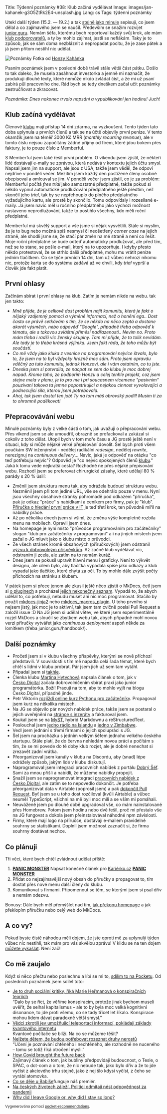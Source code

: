 Title: Týdenní poznámky #38: Klub začíná vydělávat
Image: images/jan-kahanek-g3O5ZtRk2E4-unsplash.jpg
Lang: cs
Tags: týdenní poznámky


Utekl další týden (15.2. — 19.2.) a tak [stejně jako minule]({filename}2021-02-12_tydenni-poznamky-37-prvni-klubovy-sraz.md) sepisuji, co jsem dělal a co zajímavého jsem se naučil. Především se snažím rozvíjet [junior.guru](https://junior.guru/). Nemám šéfa, kterému bych reportoval každý svůj krok, ale mám [klub podporovatelů](https://junior.guru/club/), a ty by mohlo zajímat, jestli se neflákám. Taky je to způsob, jak se sám doma nezbláznit a nepropadat pocitu, že je zase pátek a já jsem přitom nestihl nic udělat.

![Poznámky]({static}/images/jan-kahanek-g3O5ZtRk2E4-unsplash.jpg)
Fotka od [Honzy Kahánka](https://unsplash.com/@honza_kahanek)

Psaním poznámek jsem v poslední době trávil stále větší část pátku. Došlo to tak daleko, že musela zasáhnout investorka a jemně mi naznačit, že produkuji dlouhé texty, které nemůže nikdo zvládat číst, a že mi už psaní zabírá půl pracovního dne. Rád bych se tedy dneškem začal učit poznámky zestručňovat a zkracovat.

_Poznámka: Dnes nakonec trvalo napsání a vypublikování jen hodinu! Juch!_


## Klub začíná vydělávat

Členové [klubu](https://junior.guru/club/) mají přístup 14 dní zdarma, na vyzkoušení. Tento týden tato doba uplynula u prvních členů a tak se na účtě objevily první peníze. V tento okamžik jsem na téměř 3000 Kč MRR (_monthly recurring revenue_), ale v tomto číslu nejsou započítány žádné příjmy od firem, které jdou bokem přes faktury, je to pouze číslo z Memberful.

S Memberful jsem také řešil první problém. O víkendu jsem zjistil, že někteří lidé dostávají e-maily se zprávou, která nedává v kontextu jejich účtu smysl. Napsal jsem jim na support, ale jsou z USA, takže jsem věděl, že odpoví nejdříve v pondělí večer. Mezitím jsem každý den postižené členy osobně obepisoval a omlouval se jim. V pondělí večer jsem zjistil, co je za problém: Memberful počítá _free trial_ jako samostatné předplatné, takže pokud si někdo vypnul automatické prodlužování předplatného ještě předtím, než skončil jeho _trial_, tak by se nepřehouplo do plného předplatného vyžadujícího kartu, ale prostě by skončilo. Tomu odpovídaly i rozesílané e-maily. Já jsem navíc měl u ročního předplatného jako výchozí možnost nastaveno neprodlužování, takže to postihlo všechny, kdo měli roční předplatné.

Memberful má skvělý support a vše jsme si nějak vysvětlili. Stále si myslím, že je to bug nebo možná spíš nesmysl či neošetřený _corner case_ na jejich straně, ale shodli jsme se, že stačí pár změn na mé straně a není co řešit. Moje roční předplatné se bude odteď automaticky prodlužovat, ale před tím, než se to stane, se pošle e-mail, který na to upozorňuje. I kdyby přesto někdo protestoval, že se strhlo další předplatné, mohu mu vrátit peníze jedním tlačítkem. Co se týče prvních 14 dní, tam už vůbec nehrozí nikomu nic, protože karta se do systému zadává až ve chvíli, kdy _trial_ vyprší a člověk jde fakt platit.


## První ohlasy

Začínám sbírat i první ohlasy na klub. Zatím je nemám nikde na webu. tak jen takto:

- _Mně přijde, že je celkově dost problém najít komunitu, která je fakt o nějaký vzájemný pomoci a výměně informací, než o honění ega.. Dost často se právě setkávám s tím, že se někdo na něco zeptá a dostane akorát výsměch, nebo odpověď "Google", případně třeba odpověď k tématu, ale s takovou zvláštní příměsí nadřazenosti.. Nevím no. Proto mám třeba i radši víc ženský skupiny. Tam mi přijde, že to tolik nevídám. Ale tady je to třeba krásná výjimka. Jsem fakt ráda, že toho můžu být součástí._
- _Co mě vždy jako kluka z vesnice na programování nejvíce štvalo, bylo to, že jsem na to byl vždycky hrozně moc sám. Proto jsem opravdu vděčný za tuto komunitu, jednak Honzovi, ale i vám ostatním, co tu jste._
- _Dneska jsem si potvrdila, ze nacpat se sem do klubu je moc dobrej napad. Krome toho, ze podporim Honzu a celej tenhle projekt, coz jsem stejne mela v planu, je to pro me i pri soucasnem vicemene "pasivnim" pouzivani takova ta jemne popostrkujici a nejakou cinnost vyvolavajici a podnecujici sila, kterou jsem potrebovala._
- _Ahoj, tak jsem dostal ten job! Ty na tom máš obrovský podíl! Musím ti za to ohromně poděkovat!_


## Přepracovávání webu

Minulé poznámky byly z velké části o tom, jak uvažuji o přepracování webu. Přes víkend jsem se ale umoudřil, obrazně se profackoval a zakázal si cokoliv z toho dělat. Utopil bych v tom moře času a JG prostě ještě není v situaci, kdy si může nějaké velké přepisování dovolit. Šel bych proti všem poučkám SW inženýrství - nedělej radikálni _redesign_, nedělej _rewrite_, nerezignuj na _continuous delivery_… Navíc, jaká je odpověď na otázku "co teď potřebuju nejvíc"? Odpověď je "co nejvíc spokojených členů [klubu](https://junior.guru/club/)." Jaká k tomu vede nejkratší cesta? Rozhodně ne přes nějaké přepisování webu. Rozhodl jsem se preferovat chirurgické zásahy, které udělají 80 % parády s 20 % úsilí:

- Změnil jsem strukturu menu tak, aby odrážela budoucí strukturu webu. Nezměnil jsem při tom jediné URL, vše se odehrálo pouze v menu. Nyní jsou všechny obsahové stránky pohromadě pod odkazem "příručka", pak je odkaz "práce" s nabídkami a ceníkem pro firmy, pak je "klub". [Příručka o hledání první práce v IT](https://junior.guru/candidate-handbook/) je teď třetí krok, ten původně mířil na nabídky práce.
- Až po několika dnech jsem si všiml, že změna výše kompletně rozbila menu na mobilech. Opravil jsem dnes.
- Na homepage je nyní místo "průvodce programováním pro začátečníky" slogan "klub pro začátečníky v programování" a i na jiných místech jsem začal o JG mluvit jako o klubu místo o průvodci.
- Ze všech stránek kromě obsahových (příručkových) jsem odstranil [výzvu k dobrovolným příspěvkům](https://junior.guru/donate/). Až začně klub vydělávat víc, odstraním ji zcela, ale zatím na to nemám kuráž.
- Dnes jsem se pokusil upravit hlavní menu i graficky. Není to výkvět designu, ale cílem bylo, aby tlačítka vypadala spíše jako odkazy a klub vypadal jako tlačítko, které chytá za oči. To by mohlo dále zvýšit počty příchozích na stránku s klubem.

V pátek jsem si přece jenom ale zkusil ještě něco zjistit o MkDocs, četl jsem si [o pluginech](https://www.mkdocs.org/user-guide/plugins/) a procházel [jejich nekonečný seznam](https://github.com/mkdocs/mkdocs/wiki/MkDocs-Plugins). Vypadá to, že abych udělal to, co potřebuji, nebudu muset ani nic moc programovat. Stačilo by použít [mkdocs-jinja2](https://github.com/andyoakley/mkdocs-jinja2) nebo [mkdocs_macros_plugin](https://github.com/fralau/mkdocs_macros_plugin). U toho prvního si nejsem jistý, jak moc je to aktivní, tak jsem tam cvičně poslal Pull Request a založil issue :D Na JG jsem si udělal větev, ve které jsem experimentálně rozjel MkDocs a sloučil se zbytkem webu tak, abych případně mohl novou verzi příručky vytvářet jako _continuous deployment_ aspoň někde za lomítkem (třeba junior.guru/handbook/).


## Další poznámky

- Pročetl jsem si v klubu všechny příspěvky, kterými se nově příchozí představili. V souvislosti s tím mě napadla celá řada témat, které bych chtěl s lidmi v klubu probrat. Pár jsem jich už sem tam vytáhl.
- Připadal jsem si [takhle](https://twitter.com/dzello/status/1361422560617922560).
- Členka klubu [Martina Hytychová](https://martinahytychova.github.io/) napsala článek o tom, jak v [Česko.Digital](https://cesko.digital/) začala dobrovolničením sbírat praxi jako junior programátorka. Boží! Pracuji na tom, aby to mohlo vyjít na blogu Česko.Digital, případně jinde.
- Petr Viktorin [rozjíždí online kurz Pythonu pro začátečníky](https://www.youtube.com/watch?v=so10Ud-YlKE). Propagoval jsem kurz na několika místech.
- Na JG se objevilo pár nových nabídek práce, takže jsem se postaral o jejich uveřejnění na [stránce s inzeráty](https://junior.guru/jobs/) a fakturoval jsem.
- Koukal jsem se na [MyST](https://twitter.com/simonw/status/1272744281531285504?s=21), hybrid Markdownu a reStructuredText.
- Poslouchal jsem [jedno rádio na Islandu](http://radio.garden/visit/selfoss/Do0QYeu3) a [jedno v Zimbabwe](http://radio.garden/listen/nehanda-radio/4tvUaI27).
- Vedl jsem jednání s třemi firmami o jejich spolupráci s JG.
- Šel jsem na procházku s jedním velkým šéfem jednoho velkého českého startupu. Stále platí, že do června nehledám novou práci a počítám s tím, že se mi povede do té doby klub rozjet, ale je dobré nenechat si zrezavět zadní vrátka.
- Přeorganizoval jsem kanály v klubu na Discordu, aby (snad) lépe odrážely způsob, jakým lidé v klubu diskutují.
- Naprogramoval jsem integraci pracovních nabídek z portálu [Dobrý Šéf](https://dobrysef.cz/). Sami za mnou přišli a nabídli, že můžeme nabídky propojit.
- Snažil jsem se naprogramovat integraci [pracovních nabídek z Česko.Digital](https://wiki.cesko.digital/pages/viewpage.action?pageId=1573299#Kohote%C4%8Fhled%C3%A1me-%F0%9F%91%A9%F0%9F%8F%BB%E2%80%8D%F0%9F%92%BBV%C3%BDvoj), ale zatím se to nepovedlo dokončit. Je potřeba přeorganizovat data v Airtable (poprosil jsem) a pak [dokončit Pull Request](https://github.com/cesko-digital/cd-tools/pull/3). Byť jsem se u toho dost rozčiloval (kvůli Airtable) a vůbec neuměl TypeScript, všichni na mě byli moc milí a se vším mi pomáhali.
- Neuváženě jsem po dlouhé době upgradoval vše, co mám nainstalované přes Homebrew. Potom jsem hodinu nebo dvě řešil, proč mi přestalo vše na JG fungovat a dokola jsem přeinstalovával náhodné npm závislosti.
- Firmy, které mají logo na příručce, dostávají e-mailem pravidelné souhrny se statistikami. Doplnil jsem možnost zaznačit si, že firma souhrny dostávat nechce.


## Co plánuji

Tři věci, které bych chtěl zvládnout udělat příště:

1. **[PANIC MONSTER](https://waitbutwhy.com/2013/10/why-procrastinators-procrastinate.html)** Napsat konečně článek pro [Kariérko.cz](https://karierko.cz/) **[PANIC MONSTER](https://waitbutwhy.com/2013/10/why-procrastinators-procrastinate.html)**
2. Přidat co nejzajímavější nový obsah do příručky a propagovat to, tím dostat přes nové menu další členy do klubu.
3. Komunikovat s firmami. Připomenout se těm, se kterými jsem si psal dřív a nemám odezvu.

Bonusy: Dále bych měl přemýšlet nad tím, [jak překopu homepage](https://twitter.com/honzajavorek/status/1362712162062524418) a jak překlopím příručku nebo celý web do MkDocs.


## A co vy?

Pokud byste čistě náhodou měli dojem, že jste oproti mě za uplynulý týden vůbec nic nestihli, tak mám pro vás skvělou zprávu! V klidu se na ten dojem [můžete vykašlat]({filename}2020-06-04_neni-to-zavod.md). Není zač!


## Co mě zaujalo

Když si něco přečtu nebo poslechnu a líbí se mi to, [sdílím to na Pocketu](https://getpocket.com/@honzajavorek). Od posledních poznámek jsem sdílel toto:

- [Je to druh sociální kritiky, říká Marie Heřmanová o konspiračních teoriích](https://www.novinky.cz/kultura/salon/clanek/je-to-druh-socialni-kritiky-rika-marie-hermanova-o-konspiracnich-teoriich-40350134)<br>“Dalo by se říct, že věříme konspiracím, protože jinak bychom museli uvěřit, že selhal kapitalismus – ale to by byla moc velká kognitivní disonance, to jde proti všemu, co se tady třicet let říkalo. Konspirace mohou lidem dávat paradoxně větší smysl.”
- [Vědci zkrotili jev umožňující teleportaci informací, pokládají základy kvantového internetu](https://zahranicni.ihned.cz/c7-66875080-r6hff-a9f9324f5d88fd6)<br>Kvantové počítače se blíží. Na co se můžeme těšit?
- [Nelžete dětem, že budou potřebovat rozeznat druhy nerostů](https://nicoleb.cz/2021/02/nelzete-detem-ze-budou-potrebovat-rozeznat-druhy-nerostu/)<br>“Učení je poznávání chtěného i nechtěného, ale rozhodně ne nuceného – tomu se totiž říká otročení mysli.”
- [How Covid brought the future back](https://worksinprogress.co/issue/how-covid-brought-the-future-back/)<br>Zajímavý článek o tom, jak bubliny předpovídají budoucnost, o Tesle, o SPAC, o dot-com a o tom, že nic nebude tak, jako bylo dřív a že to jde vyčíst z akciového trhu stejně, jako z nej šlo kdysi vyčíst, z čeho se vyrábí atomovka.
- [Co se děje u Babiše](https://reportermagazin.cz/a/prrGV/co-se-deje-ubabise)funguje náš premiér.
- [Na českých životech záleží. Politici odmítají nést odpovědnost za pandemii](https://a2larm.cz/2021/02/na-ceskych-zivotech-zalezi-politici-odmitaji-nest-odpovednost-za-pandemii/)
- [Why did I leave Google or, why did I stay so long?](https://paygo.media/p/25171)

<small>Vygenerováno pomocí <a href="https://pypi.org/project/pocket-recommendations/">pocket-recommendations</a>.</small>
